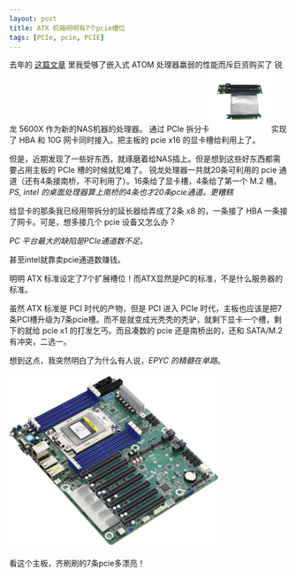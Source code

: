```yaml
---
layout: post
title: ATX 机箱明明有7个pcie槽位
tags: [PCIe, pcie, PCIE]
---
```


去年的 [这篇文章](/2020/12/18/nas-upgraded.html) 里我受够了嵌入式 ATOM 处理器羸弱的性能而斥巨资购买了 锐龙 5600X 作为新的NAS机器的处理器。
通过 PCIe 拆分卡<img src="/images/pcie_bifurcation.jpg" class="inline-img" style="height: 8em; display:inline-flex;">实现了 HBA 和 10G 网卡同时接入。把主板的 pcie x16 的显卡槽给利用上了。

但是，近期发现了一些好东西，就琢磨着给NAS插上。但是想到这些好东西都需要占用主板的 PCIe 槽的时候就犯难了。
锐龙处理器一共就20条可利用的 pcie 通道（还有4条接南桥，不可利用了）。16条给了显卡槽，4条给了第一个 M.2 槽。
_PS, intel 的桌面处理器算上南桥的4条也才20条pcie通道。更糟糕_

给显卡的那条我已经用带拆分的延长器给弄成了2条 x8 的，一条接了 HBA 一条接了网卡。可是，想多接几个 pcie 设备又怎么办？

*PC 平台最大的缺陷是PCIe通道数不足。*

甚至intel就靠卖pcie通道数赚钱。

明明 ATX 标准设定了7个扩展槽位！而ATX显然是PC的标准，不是什么服务器的标准。

虽然 ATX 标准是 PCI 时代的产物，但是 PCI 进入 PCIe 时代，主板也应该是把7条PCI槽升级为7条pcie槽。而不是就变成光秃秃的秃驴，就剩下显卡一个槽，剩下的就给 pcie x1 的打发乞丐。而且凑数的 pcie 还是南桥出的，还和 SATA/M.2 有冲突，二选一。

想到这点，我突然明白了为什么有人说，*EPYC 的精髓在单路*。

<img src="/images/ROMED8-2T-2(L).jpg" width="75%">

看这个主板，齐刷刷的7条pcie多漂亮！

